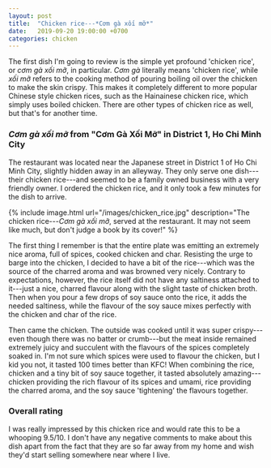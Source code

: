 ```yaml
---
layout: post
title:  "Chicken rice---*Cơm gà xối mỡ*"
date:   2019-09-20 19:00:00 +0700
categories: chicken
---
```


The first dish I'm going to review is the simple yet profound 'chicken rice', or *cơm gà xối mỡ*, in particular. *Cơm gà* literally means 'chicken rice', while *xối mỡ* refers to the cooking method of pouring boiling oil over the chicken to make the skin crispy. This makes it completely different to more popular Chinese style chicken rices, such as the Hainainese chicken rice, which simply uses boiled chicken. There are other types of chicken rice as well, but that's for another time.

### *Cơm gà xối mỡ* from "Cơm Gà Xối Mỡ" in District&nbsp;1, Ho Chi Minh City
The restaurant was located near the Japanese street in District 1 of Ho Chi Minh City, slightly hidden away in an alleyway. They only serve one dish---their chicken rice---and seemed to be a family owned business with a very friendly owner. I ordered the chicken rice, and it only took a few minutes for the dish to arrive.

<!---
![The chicken rice—Cơm gà xối mỡ]({{ site.baseurl }}/images/chicken_rice.jpg#center)
-->
{% include image.html url="/images/chicken_rice.jpg" description="The chicken rice---*Cơm gà xối mỡ*, served at the restaurant. It may not seem like much, but don't judge a book by its cover!" %}

The first thing I remember is that the entire plate was emitting an extremely nice aroma, full of spices, cooked chicken and char. Resisting the urge to barge into the chicken, I decided to have a bit of the rice---which was the source of the charred aroma and was browned very nicely. Contrary to expectations, however, the rice itself did not have any saltiness attached to it---just a nice, charred flavour along with the slight taste of chicken broth. Then when you pour a few drops of soy sauce onto the rice, it adds the needed saltiness, while the flavour of the soy sauce mixes perfectly with the chicken and char of the rice.

Then came the chicken. The outside was cooked until it was super crispy---even though there was no batter or crumb---but the meat inside remained extremely juicy and succulent with the flavours of the spices completely soaked in. I'm not sure which spices were used to flavour the chicken, but I kid you not, it tasted 100 times better than KFC! When combining the rice, chicken and a tiny bit of soy sauce together, it tasted absolutely amazing---chicken providing the rich flavour of its spices and umami, rice providing the charred aroma, and the soy sauce 'tightening' the flavours together.

### Overall rating
I was really impressed by this chicken rice and would rate this to be a whooping 9.5/10. I don't have any negative comments to make about this dish apart from the fact that they are so far away from my home and wish they'd start selling somewhere near where I live.
